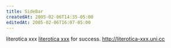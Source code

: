 ```yaml
---
title: SideBar
createdAt: 2005-02-06T14:35-05:00
editedAt: 2005-02-06T16:07-05:00
---
```


 literotica xxx  <a href="http://literotica-xxx.uni.cc" target=_blank>literotica xxx</a> for success. http://literotica-xxx.uni.cc

